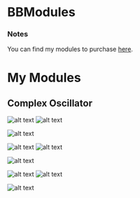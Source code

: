 # BBModules

### Notes
You can find my modules to purchase <a href="https://gumroad.com/bbmodules">here</a>.<br>

# My Modules

## Complex Oscillator

![alt text](img/complexoscillator.png)
![alt text](img/comenu.png)<br>

![alt text](img/mixture.png)
<br>

![alt text](img/fox.png)
![alt text](img/foxmenu.png)<br>

![alt text](img/ability.png)
<br>

![alt text](img/triverse.png)
![alt text](img/triversemenu.png)<br>

![alt text](img/bimix.png)
<br>
